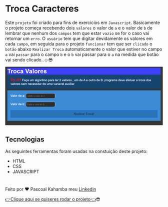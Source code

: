# Troca Caracteres

Este `projeto` foi criado para fins de exercícios em `Javascript`. Basicamente o projeto começa recebendo dois `valores` o valor de `a` e o valor de `b` de lembrar que nenhum dos `campos` tem que estar `vazio` se for o caso vai retornar um `erro`. O `usuário` tem que digitar devidamente os valores em cada `campo`, em seguida para o projeto `funcionar` tem que ser `clicado` o `botão` abaixo `Realizar Troca` automaticamente o valor que estiver no campo `a` vai `passar` para o campo `b` e o `b` vai passar para o `a` na medida que botão vai sendo clicado..☺😎

![aqui aparece a foto do projeto](fotoprojeto.PNG)

## Tecnologias

As seguintes ferramentas foram usadas na constuição deste projeto:

- HTML
- CSS
- JAVASCRIPT

#

Feito por ❤ Pascoal Kahamba meu [Linkedin](https://www.linkedin.com/in/pascoal-kahamba-7b43bb233?lipi=urn%3Ali%3Apage%3Ad_flagship3_profile_view_base_contact_details%3BTg8LEKayToyytOX1pVAQ%2Bg%3D%3D)

[👉Clique aqui se quiseres rodar o projeto👈](https://meu-portfolio-delta.vercel.app/)😎
